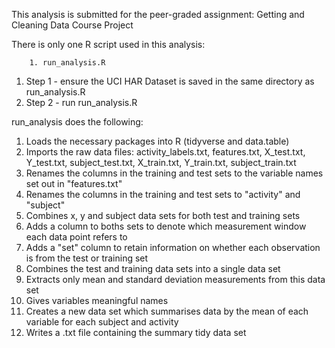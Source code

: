 This analysis is submitted for the peer-graded assignment: Getting and Cleaning Data Course Project

There is only one R script used in this analysis:

        1. run_analysis.R

1. Step 1 - ensure the UCI HAR Dataset is saved in the same directory as run_analysis.R
2. Step 2 - run run_analysis.R

run_analysis does the following:

1. Loads the necessary packages into R (tidyverse and data.table)
2. Imports the raw data files: activity_labels.txt, features.txt, X_test.txt, Y_test.txt, subject_test.txt, X_train.txt, Y_train.txt, subject_train.txt 
3. Renames the columns in the training and test sets to the variable names set out in "features.txt"
4. Renames the columns in the training and test sets to "activity" and "subject"
5. Combines x, y and subject data sets for both test and training sets
6. Adds a column to boths sets to denote which measurement window each data point refers to
7. Adds a "set" column to retain information on whether each observation is from the test or training set
8. Combines the test and training data sets into a single data set
9. Extracts only mean and standard deviation measurements from this data set
10. Gives variables meaningful names
11. Creates a new data set which summarises data by the mean of each variable for each subject and activity
12. Writes a .txt file containing the summary tidy data set